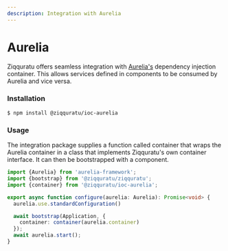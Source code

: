 ```yaml
---
description: Integration with Aurelia
---
```


# Aurelia

Ziqquratu offers seamless integration with [Aurelia's](https://aurelia.io/) dependency injection container. This allows services defined in components to be consumed by Aurelia and vice versa.

### Installation

```text
$ npm install @ziqquratu/ioc-aurelia
```

### Usage

The integration package supplies a function called container that wraps the Aurelia container in a class that implements Ziqquratu's own container interface. It can then be bootstrapped with a component.

```typescript
import {Aurelia} from 'aurelia-framework';
import {bootstrap} from '@ziqquratu/ziqquratu';
import {container} from '@ziqquratu/ioc-aurelia';

export async function configure(aurelia: Aurelia): Promise<void> {
  aurelia.use.standardConfiguration()

  await bootstrap(Application, {
    container: container(aurelia.container)
  });
  await aurelia.start();
}
```

